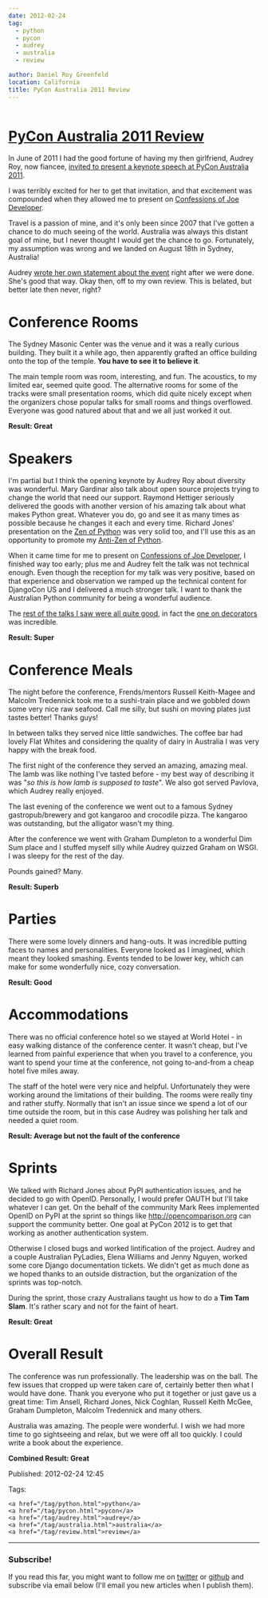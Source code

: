 ```yaml
---
date: 2012-02-24
tag:
  - python
  - pycon
  - audrey
  - australia
  - review

author: Daniel Roy Greenfeld
location: California
title: PyCon Australia 2011 Review
---
```


<div class="twelve wide column">
  <h1 class="ui block header">
    <div class="content">
      <a href="/pycon-australia-2011-review.html"
        >PyCon Australia 2011 Review</a
      >
    </div>
  </h1>
  <p>
    In June of 2011 I had the good fortune of having my then girlfriend, Audrey
    Roy, now fiancee,
    <a
      href="https://pydanny.blogspot.com/2011/06/im-going-to-pycon-australia.html"
      target="_blank"
      >invited to present a keynote speech at PyCon Australia 2011</a
    >.
  </p>
  <p>
    I was terribly excited for her to get that invitation, and that excitement
    was compounded when they allowed me to present on
    <a
      href="http://www.slideshare.net/pydanny/confessions-of-a-joe-developer%60:"
      target="_blank"
      >Confessions of Joe Developer</a
    >.
  </p>
  <p>
    Travel is a passion of mine, and it's only been since 2007 that I've gotten
    a chance to do much seeing of the world. Australia was always this distant
    goal of mine, but I never thought I would get the chance to go. Fortunately,
    my assumption was wrong and we landed on August 18th in Sydney, Australia!
  </p>
  <p>
    Audrey
    <a href="http://audreyr.posterous.com/thank-you-pycon-au" target="_blank"
      >wrote her own statement about the event</a
    >
    right after we were done. She's good that way. Okay then, off to my own
    review. This is belated, but better late then never, right?
  </p>
  <h1 id="conference-rooms">Conference Rooms</h1>
  <p>
    The Sydney Masonic Center was the venue and it was a really curious
    building. They built it a while ago, then apparently grafted an office
    building onto the top of the temple.
    <strong>You have to see it to believe it</strong>.
  </p>
  <p>
    The main temple room was room, interesting, and fun. The acoustics, to my
    limited ear, seemed quite good. The alternative rooms for some of the tracks
    were small presentation rooms, which did quite nicely except when the
    organizers chose popular talks for small rooms and things overflowed.
    Everyone was good natured about that and we all just worked it out.
  </p>
  <p><strong>Result: Great</strong></p>
  <h1 id="speakers">Speakers</h1>
  <p>
    I'm partial but I think the opening keynote by Audrey Roy about diversity
    was wonderful. Mary Gardinar also talk about open source projects trying to
    change the world that need our support. Raymond Hettiger seriously delivered
    the goods with another version of his amazing talk about what makes Python
    great. Whatever you do, go and see it as many times as possible because he
    changes it each and every time. Richard Jones' presentation on the
    <a
      href="https://pydanny-event-notes.readthedocs.org/en/latest/PyconAU2011/zen_of_python.html"
      target="_blank"
      >Zen of Python</a
    >
    was very solid too, and I'll use this as an opportunity to promote my
    <a href="http://pypi.python.org/pypi/that" target="_blank"
      >Anti-Zen of Python</a
    >.
  </p>
  <p>
    When it came time for me to present on
    <a
      href="http://www.slideshare.net/pydanny/confessions-of-a-joe-developer%60:"
      target="_blank"
      >Confessions of Joe Developer</a
    >, I finished way too early; plus me and Audrey felt the talk was not
    technical enough. Even though the reception for my talk was very positive,
    based on that experience and observation we ramped up the technical content
    for DjangoCon US and I delivered a much stronger talk. I want to thank the
    Australian Python community for being a wonderful audience.
  </p>
  <p>
    The
    <a
      href="https://pydanny-event-notes.readthedocs.org/en/latest/PyconAU2011/index.html"
      target="_blank"
      >rest of the talks I saw were all quite good</a
    >, in fact the
    <a
      href="https://pydanny-event-notes.readthedocs.org/en/latest/PyconAU2011/decorators.html"
      target="_blank"
      >one on decorators</a
    >
    was incredible.
  </p>
  <p><strong>Result: Super</strong></p>
  <h1 id="conference-meals">Conference Meals</h1>
  <p>
    The night before the conference, Frends/mentors Russell Keith-Magee and
    Malcolm Tredennick took me to a sushi-train place and we gobbled down some
    very nice raw seafood. Call me silly, but sushi on moving plates just tastes
    better! Thanks guys!
  </p>
  <p>
    In between talks they served nice little sandwiches. The coffee bar had
    lovely Flat Whites and considering the quality of dairy in Australia I was
    very happy with the break food.
  </p>
  <p>
    The first night of the conference they served an amazing, amazing meal. The
    lamb was like nothing I've tasted before - my best way of describing it was
    "<em>so this is how lamb is supposed to taste</em>". We also got served
    Pavlova, which Audrey really enjoyed.
  </p>
  <p>
    The last evening of the conference we went out to a famous Sydney
    gastropub/brewery and got kangaroo and crocodile pizza. The kangaroo was
    outstanding, but the alligator wasn't my thing.
  </p>
  <p>
    After the conference we went with Graham Dumpleton to a wonderful Dim Sum
    place and I stuffed myself silly while Audrey quizzed Graham on WSGI. I was
    sleepy for the rest of the day.
  </p>
  <p>Pounds gained? Many.</p>
  <p><strong>Result: Superb</strong></p>
  <h1 id="parties">Parties</h1>
  <p>
    There were some lovely dinners and hang-outs. It was incredible putting
    faces to names and personalities. Everyone looked as I imagined, which meant
    they looked smashing. Events tended to be lower key, which can make for some
    wonderfully nice, cozy conversation.
  </p>
  <p><strong>Result: Good</strong></p>
  <h1 id="accommodations">Accommodations</h1>
  <p>
    There was no official conference hotel so we stayed at World Hotel - in easy
    walking distance of the conference center. It wasn't cheap, but I've learned
    from painful experience that when you travel to a conference, you want to
    spend your time at the conference, not going to-and-from a cheap hotel five
    miles away.
  </p>
  <p>
    The staff of the hotel were very nice and helpful. Unfortunately they were
    working around the limitations of their building. The rooms were really tiny
    and rather stuffy. Normally that isn't an issue since we spend a lot of our
    time outside the room, but in this case Audrey was polishing her talk and
    needed a quiet room.
  </p>
  <p><strong>Result: Average but not the fault of the conference</strong></p>
  <h1 id="sprints">Sprints</h1>
  <p>
    We talked with Richard Jones about PyPI authentication issues, and he
    decided to go with OpenID. Personally, I would prefer OAUTH but I'll take
    whatever I can get. On the behalf of the community Mark Rees implemented
    OpenID on PyPI at the sprint so things like
    <a href="http://opencomparison.org" target="_blank"
      >http://opencomparison.org</a
    >
    can support the community better. One goal at PyCon 2012 is to get that
    working as another authentication system.
  </p>
  <p>
    Otherwise I closed bugs and worked lintification of the project. Audrey and
    a couple Australian PyLadies, Elena Williams and Jenny Nguyen, worked some
    core Django documentation tickets. We didn't get as much done as we hoped
    thanks to an outside distraction, but the organization of the sprints was
    top-notch.
  </p>
  <p>
    During the sprint, those crazy Australians taught us how to do a
    <strong>Tim Tam Slam</strong>. It's rather scary and not for the faint of
    heart.
  </p>
  <p><strong>Result: Great</strong></p>
  <h1 id="overall-result">Overall Result</h1>
  <p>
    The conference was run professionally. The leadership was on the ball. The
    few issues that cropped up were taken care of, certainly better then what I
    would have done. Thank you everyone who put it together or just gave us a
    great time: Tim Ansell, Richard Jones, Nick Coghlan, Russell Keith McGee,
    Graham Dumpleton, Malcolm Tredennick and many others.
  </p>
  <p>
    Australia was amazing. The people were wonderful. I wish we had more time to
    go sightseeing and relax, but we were off all too quickly. I could write a
    book about the experience.
  </p>
  <p><strong>Combined Result: Great</strong></p>
  <p>Published: 2012-02-24 12:45</p>
  <p>
    Tags:

    <a href="/tag/python.html">python</a>
    <a href="/tag/pycon.html">pycon</a>
    <a href="/tag/audrey.html">audrey</a>
    <a href="/tag/australia.html">australia</a>
    <a href="/tag/review.html">review</a>
  </p>
  <hr />
  <h3 class="ui header">Subscribe!</h3>
  <p>
    If you read this far, you might want to follow me on
    <a href="https://twitter.com/pydanny">twitter</a> or
    <a href="https://github.com/pydanny">github</a> and subscribe via email
    below (I'll email you new articles when I publish them).
  </p>
   
</div>
